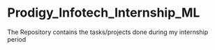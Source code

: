 # Prodigy_Infotech_Internship_ML
The Repository contains the tasks/projects done during my internship period
